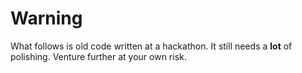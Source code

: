 # Warning
What follows is old code written at a hackathon. It still needs a **lot** of polishing. Venture further at your own risk.
